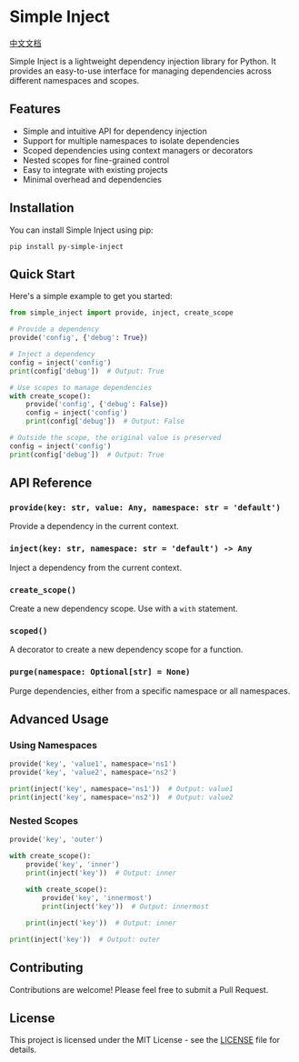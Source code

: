 # Simple Inject

[中文文档](README_zh.md)

Simple Inject is a lightweight dependency injection library for Python. It provides an easy-to-use interface for managing dependencies across different namespaces and scopes.

## Features

- Simple and intuitive API for dependency injection
- Support for multiple namespaces to isolate dependencies
- Scoped dependencies using context managers or decorators
- Nested scopes for fine-grained control
- Easy to integrate with existing projects
- Minimal overhead and dependencies

## Installation

You can install Simple Inject using pip:

```
pip install py-simple-inject
```

## Quick Start

Here's a simple example to get you started:

```python
from simple_inject import provide, inject, create_scope

# Provide a dependency
provide('config', {'debug': True})

# Inject a dependency
config = inject('config')
print(config['debug'])  # Output: True

# Use scopes to manage dependencies
with create_scope():
    provide('config', {'debug': False})
    config = inject('config')
    print(config['debug'])  # Output: False

# Outside the scope, the original value is preserved
config = inject('config')
print(config['debug'])  # Output: True
```

## API Reference

### `provide(key: str, value: Any, namespace: str = 'default')`

Provide a dependency in the current context.

### `inject(key: str, namespace: str = 'default') -> Any`

Inject a dependency from the current context.

### `create_scope()`

Create a new dependency scope. Use with a `with` statement.

### `scoped()`

A decorator to create a new dependency scope for a function.

### `purge(namespace: Optional[str] = None)`

Purge dependencies, either from a specific namespace or all namespaces.

## Advanced Usage

### Using Namespaces

```python
provide('key', 'value1', namespace='ns1')
provide('key', 'value2', namespace='ns2')

print(inject('key', namespace='ns1'))  # Output: value1
print(inject('key', namespace='ns2'))  # Output: value2
```

### Nested Scopes

```python
provide('key', 'outer')

with create_scope():
    provide('key', 'inner')
    print(inject('key'))  # Output: inner
    
    with create_scope():
        provide('key', 'innermost')
        print(inject('key'))  # Output: innermost

    print(inject('key'))  # Output: inner

print(inject('key'))  # Output: outer
```

## Contributing

Contributions are welcome! Please feel free to submit a Pull Request.

## License

This project is licensed under the MIT License - see the [LICENSE](LICENSE) file for details.